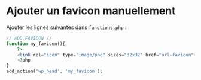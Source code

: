 # Ajouter un favicon manuellement

Ajouter les lignes suivantes dans `functions.php` :
```php
// ADD FAVICON //
function my_favicon(){
	?>
	<link rel="icon" type="image/png" sizes="32x32" href="url-favicon">
	<?php
}
add_action('wp_head', 'my_favicon');
```
